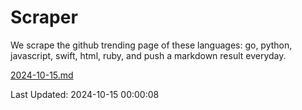 # Scraper

We scrape the github trending page of these languages: go, python, javascript, swift, html, ruby, and push a markdown result everyday.

[2024-10-15.md](https://github.com/henson/Scraper/blob/master/2024-10-15.md)

Last Updated: 2024-10-15 00:00:08